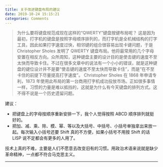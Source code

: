 ```yaml
---
title: 关于改进键盘布局的建议
date: 2019-10-24 15:15:21
categories: Comments
---
```


> 为什么要将键盘规范成现在这样的“QWERTY”键盘按键布局呢？ 这是因为最初，打字机的键盘是按照字母顺序排列的，而打字机是全机械结构的打字工具，因此如果打字速度过快，相邻键的组合很容易出现卡键问题，于是 Christopher Sholes 发明了 QWERTY 键盘布局。他将最常用的几个字母安置在相反方向。众所周知，这种键盘主要的设计目的是使击键的速度不至太快而导致卡住。不过在很多文章中的说法有一个小小的错误，就是这种键盘的键位设计并不是要“使击键的速度不至太快而导致卡住”，而是“在不至卡住的前提下尽量提高打字速度”。 Christopher Sholes 在 1868 年申请专利，1873 年使用此布局的第一台商用打字机成功投放市场。正如很多事情一样，习惯的力量是难以抵挡的，这就是为什么有今天键盘的排列方式。这不得不说是一个历史遗留问题。

建议：

- 把键盘上的字母按顺序重新安排一下，我个人觉得按照 ABCD 顺序排列就挺好的。
- 把加、减、乘、除、模、幂、等以及大括号、中括号、小括号单独拿出来放一起。每次输入小括号还要 Shift 真的不方便，如果小括号不用按 Shift 的话 LISP 说不定都会有更多的人用了。

技术上真的不难，主要是人们不愿意去改变旧有的习惯。用政治术语来说就是缺少革命精神，一点都不符合马克思主义。

---
